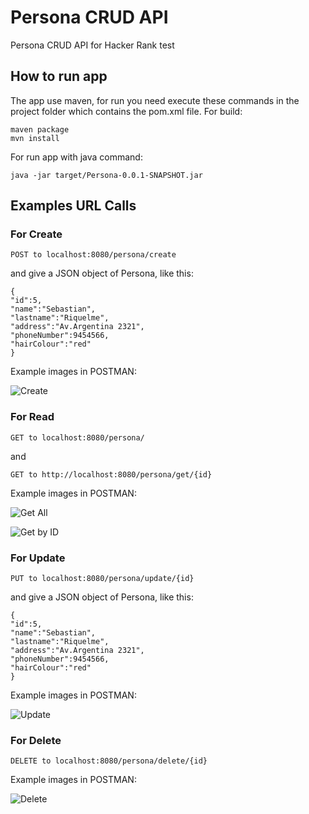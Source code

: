 # Persona CRUD API
 Persona CRUD API for Hacker Rank test
 
 ## How to run app
 
 The app use maven, for run you need execute these commands in the project folder which contains the pom.xml file. 
 For build:
 ```
 maven package
 mvn install
 ```
 For run app with java command:
```
java -jar target/Persona-0.0.1-SNAPSHOT.jar
```

## Examples URL Calls
### For Create

```
POST to localhost:8080/persona/create
```

and give a JSON object of Persona, like this:

```
{
"id":5,
"name":"Sebastian",
"lastname":"Riquelme",
"address":"Av.Argentina 2321",
"phoneNumber":9454566,
"hairColour":"red"
}
```

Example images in POSTMAN:

![Create](https://i.imgur.com/sSWIjBf.png)

 
### For Read

```
GET to localhost:8080/persona/
```
and
```
GET to http://localhost:8080/persona/get/{id}
```

Example images in POSTMAN:


![Get All](https://i.imgur.com/RaxivQV.png)

![Get by ID](https://i.imgur.com/T5I9G1w.png)

 ### For Update

```
PUT to localhost:8080/persona/update/{id}
```

and give a JSON object of Persona, like this:

```
{
"id":5,
"name":"Sebastian",
"lastname":"Riquelme",
"address":"Av.Argentina 2321",
"phoneNumber":9454566,
"hairColour":"red"
}
```
Example images in POSTMAN:

![Update](https://i.imgur.com/fDQNZ67.png)

 
 ### For Delete
 
```
DELETE to localhost:8080/persona/delete/{id}
```

Example images in POSTMAN:

![Delete](https://i.imgur.com/iXCGEXM.png)

